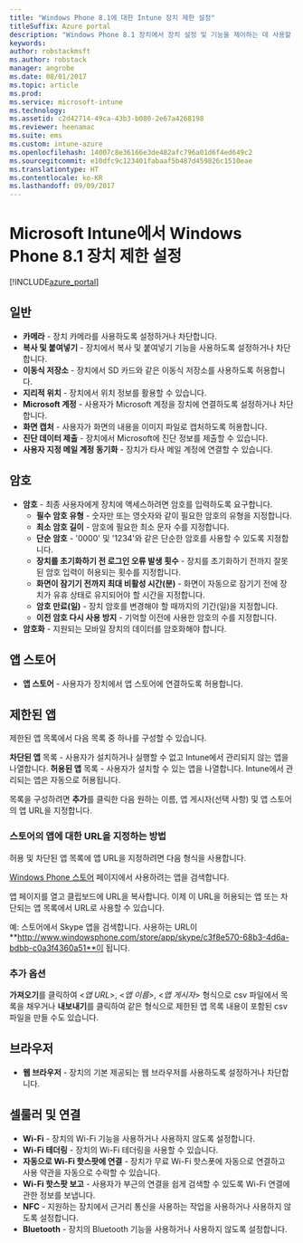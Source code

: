 ```yaml
---
title: "Windows Phone 8.1에 대한 Intune 장치 제한 설정"
titleSuffix: Azure portal
description: "Windows Phone 8.1 장치에서 장치 설정 및 기능을 제어하는 데 사용할 수 있는 Intune 설정을 알아봅니다.\""
keywords: 
author: robstackmsft
ms.author: robstack
manager: angrobe
ms.date: 08/01/2017
ms.topic: article
ms.prod: 
ms.service: microsoft-intune
ms.technology: 
ms.assetid: c2d42714-49ca-43b3-b080-2e67a4268198
ms.reviewer: heenamac
ms.suite: ems
ms.custom: intune-azure
ms.openlocfilehash: 14007c8e36166e3de482afc796a01d6f4ed649c2
ms.sourcegitcommit: e10dfc9c123401fabaaf5b487d459826c1510eae
ms.translationtype: HT
ms.contentlocale: ko-KR
ms.lasthandoff: 09/09/2017
---
```

# <a name="windows-phone-81-device-restriction-settings-in-microsoft-intune"></a>Microsoft Intune에서 Windows Phone 8.1 장치 제한 설정

[!INCLUDE[azure_portal](./includes/azure_portal.md)]

## <a name="general"></a>일반

-   **카메라** - 장치 카메라를 사용하도록 설정하거나 차단합니다.
-   **복사 및 붙여넣기** - 장치에서 복사 및 붙여넣기 기능을 사용하도록 설정하거나 차단합니다.
-   **이동식 저장소** - 장치에서 SD 카드와 같은 이동식 저장소를 사용하도록 허용합니다.
-   **지리적 위치** - 장치에서 위치 정보를 활용할 수 있습니다.
-   **Microsoft 계정** - 사용자가 Microsoft 계정을 장치에 연결하도록 설정하거나 차단합니다.
-   **화면 캡처** - 사용자가 화면의 내용을 이미지 파일로 캡처하도록 허용합니다.
-   **진단 데이터 제출** - 장치에서 Microsoft에 진단 정보를 제출할 수 있습니다.
-   **사용자 지정 메일 계정 동기화** - 장치가 타사 메일 계정에 연결할 수 있습니다.

## <a name="password"></a>암호

-   **암호** - 최종 사용자에게 장치에 액세스하려면 암호를 입력하도록 요구합니다.
    -   **필수 암호 유형** - 숫자만 또는 영숫자와 같이 필요한 암호의 유형을 지정합니다.
    -   **최소 암호 길이** - 암호에 필요한 최소 문자 수를 지정합니다.
    -   **단순 암호** - '0000' 및 '1234'와 같은 단순한 암호를 사용할 수 있도록 지정합니다.
    -   **장치를 초기화하기 전 로그인 오류 발생 횟수** - 장치를 초기화하기 전까지 잘못된 암호 입력이 허용되는 횟수를 지정합니다.
    -   **화면이 잠기기 전까지 최대 비활성 시간(분)** - 화면이 자동으로 잠기기 전에 장치가 유휴 상태로 유지되어야 할 시간을 지정합니다.
    -   **암호 만료(일)** - 장치 암호를 변경해야 할 때까지의 기간(일)을 지정합니다.
    -   **이전 암호 다시 사용 방지** - 기억할 이전에 사용한 암호의 수를 지정합니다.
-   **암호화** - 지원되는 모바일 장치의 데이터를 암호화해야 합니다.

## <a name="app-store"></a>앱 스토어

-   **앱 스토어** - 사용자가 장치에서 앱 스토어에 연결하도록 허용합니다.

## <a name="restricted-apps"></a>제한된 앱

제한된 앱 목록에서 다음 목록 중 하나를 구성할 수 있습니다.

**차단된 앱** 목록 - 사용자가 설치하거나 실행할 수 없고 Intune에서 관리되지 않는 앱을 나열합니다.
**허용된 앱** 목록 - 사용자가 설치할 수 있는 앱을 나열합니다. Intune에서 관리되는 앱은 자동으로 허용됩니다.

목록을 구성하려면 **추가**를 클릭한 다음 원하는 이름, 앱 게시자(선택 사항) 및 앱 스토어의 앱 URL을 지정합니다.

### <a name="how-to-specify-the-url-to-an-app-in-the-store"></a>스토어의 앱에 대한 URL을 지정하는 방법

허용 및 차단된 앱 목록에 앱 URL을 지정하려면 다음 형식을 사용합니다.

[Windows Phone 스토어](https://www.microsoft.com/store/apps/windows-phone) 페이지에서 사용하려는 앱을 검색합니다.

앱 페이지를 열고 클립보드에 URL을 복사합니다. 이제 이 URL을 허용되는 앱 또는 차단되는 앱 목록에서 URL로 사용할 수 있습니다.

예: 스토어에서 Skype 앱을 검색합니다. 사용하는 URL이 **http://www.windowsphone.com/store/app/skype/c3f8e570-68b3-4d6a-bdbb-c0a3f4360a51**이 됩니다.



### <a name="additional-options"></a>추가 옵션

**가져오기**를 클릭하여 <*앱 URL*>, <*앱 이름*>, <*앱 게시자*> 형식으로 csv 파일에서 목록을 채우거나 **내보내기**를 클릭하여 같은 형식으로 제한된 앱 목록 내용이 포함된 csv 파일을 만들 수도 있습니다.


## <a name="browser"></a>브라우저

-   **웹 브라우저** - 장치의 기본 제공되는 웹 브라우저를 사용하도록 설정하거나 차단합니다.

## <a name="cellular-and-connectivity"></a>셀룰러 및 연결

-   **Wi-Fi** - 장치의 Wi-Fi 기능을 사용하거나 사용하지 않도록 설정합니다.
-   **Wi-Fi 테더링** - 장치의 Wi-Fi 테더링을 사용할 수 있습니다.
-   **자동으로 Wi-Fi 핫스팟에 연결** - 장치가 무료 Wi-Fi 핫스폿에 자동으로 연결하고 사용 약관을 자동으로 수락할 수 있습니다.
-   **Wi-Fi 핫스팟 보고** - 사용자가 부근의 연결을 쉽게 검색할 수 있도록 Wi-Fi 연결에 관한 정보를 보냅니다.
-   **NFC** - 지원하는 장치에서 근거리 통신을 사용하는 작업을 사용하거나 사용하지 않도록 설정합니다.
-   **Bluetooth** - 장치의 Bluetooth 기능을 사용하거나 사용하지 않도록 설정합니다.
